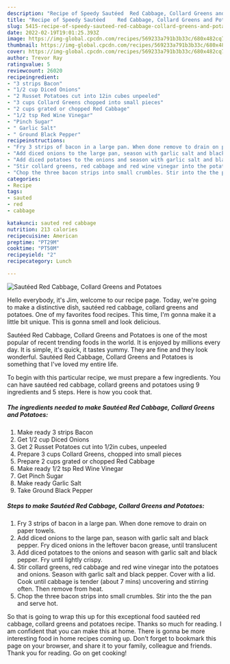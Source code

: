 ```yaml
---
description: "Recipe of Speedy Sautéed	Red Cabbage, Collard Greens and Potatoes"
title: "Recipe of Speedy Sautéed	Red Cabbage, Collard Greens and Potatoes"
slug: 5415-recipe-of-speedy-sauteed-red-cabbage-collard-greens-and-potatoes
date: 2022-02-19T19:01:25.393Z
image: https://img-global.cpcdn.com/recipes/569233a791b3b33c/680x482cq70/sauteedred-cabbage-collard-greens-and-potatoes-recipe-main-photo.jpg
thumbnail: https://img-global.cpcdn.com/recipes/569233a791b3b33c/680x482cq70/sauteedred-cabbage-collard-greens-and-potatoes-recipe-main-photo.jpg
cover: https://img-global.cpcdn.com/recipes/569233a791b3b33c/680x482cq70/sauteedred-cabbage-collard-greens-and-potatoes-recipe-main-photo.jpg
author: Trevor Ray
ratingvalue: 5
reviewcount: 26020
recipeingredient:
- "3 strips Bacon"
- "1/2 cup Diced Onions"
- "2 Russet Potatoes cut into 12in cubes unpeeled"
- "3 cups Collard Greens chopped into small pieces"
- "2 cups grated or chopped Red Cabbage"
- "1/2 tsp Red Wine Vinegar"
- "Pinch Sugar"
- " Garlic Salt"
- " Ground Black Pepper"
recipeinstructions:
- "Fry 3 strips of bacon in a large pan. When done remove to drain on paper towels."
- "Add diced onions to the large pan, season with garlic salt and black pepper. Fry diced onions in the leftover bacon grease, until translucent"
- "Add diced potatoes to the onions and season with garlic salt and black pepper. Fry until lightly crispy."
- "Stir collard greens, red cabbage and red wine vinegar into the potatoes and onions. Season with garlic salt and black pepper. Cover with a lid. Cook until cabbage is tender (about 7 mins) uncovering and stirring often. Then remove from heat."
- "Chop the three bacon strips into small crumbles. Stir into the the pan and serve hot."
categories:
- Recipe
tags:
- sauted
- red
- cabbage

katakunci: sauted red cabbage 
nutrition: 213 calories
recipecuisine: American
preptime: "PT29M"
cooktime: "PT50M"
recipeyield: "2"
recipecategory: Lunch

---
```



![Sautéed	Red Cabbage, Collard Greens and Potatoes](https://img-global.cpcdn.com/recipes/569233a791b3b33c/680x482cq70/sauteedred-cabbage-collard-greens-and-potatoes-recipe-main-photo.jpg)

Hello everybody, it's Jim, welcome to our recipe page. Today, we're going to make a distinctive dish, sautéed	red cabbage, collard greens and potatoes. One of my favorites food recipes. This time, I'm gonna make it a little bit unique. This is gonna smell and look delicious.

Sautéed	Red Cabbage, Collard Greens and Potatoes is one of the most popular of recent trending foods in the world. It is enjoyed by millions every day. It is simple, it's quick, it tastes yummy. They are fine and they look wonderful. Sautéed	Red Cabbage, Collard Greens and Potatoes is something that I've loved my entire life.




To begin with this particular recipe, we must prepare a few ingredients. You can have sautéed	red cabbage, collard greens and potatoes using 9 ingredients and 5 steps. Here is how you cook that.

<!--inarticleads1-->

##### The ingredients needed to make Sautéed	Red Cabbage, Collard Greens and Potatoes:

1. Make ready 3 strips Bacon
1. Get 1/2 cup Diced Onions
1. Get 2 Russet Potatoes cut into 1/2in cubes, unpeeled
1. Prepare 3 cups Collard Greens, chopped into small pieces
1. Prepare 2 cups grated or chopped Red Cabbage
1. Make ready 1/2 tsp Red Wine Vinegar
1. Get Pinch Sugar
1. Make ready  Garlic Salt
1. Take  Ground Black Pepper




<!--inarticleads2-->

##### Steps to make Sautéed	Red Cabbage, Collard Greens and Potatoes:

1. Fry 3 strips of bacon in a large pan. When done remove to drain on paper towels.
1. Add diced onions to the large pan, season with garlic salt and black pepper. Fry diced onions in the leftover bacon grease, until translucent
1. Add diced potatoes to the onions and season with garlic salt and black pepper. Fry until lightly crispy.
1. Stir collard greens, red cabbage and red wine vinegar into the potatoes and onions. Season with garlic salt and black pepper. Cover with a lid. Cook until cabbage is tender (about 7 mins) uncovering and stirring often. Then remove from heat.
1. Chop the three bacon strips into small crumbles. Stir into the the pan and serve hot.




So that is going to wrap this up for this exceptional food sautéed	red cabbage, collard greens and potatoes recipe. Thanks so much for reading. I am confident that you can make this at home. There is gonna be more interesting food in home recipes coming up. Don't forget to bookmark this page on your browser, and share it to your family, colleague and friends. Thank you for reading. Go on get cooking!
